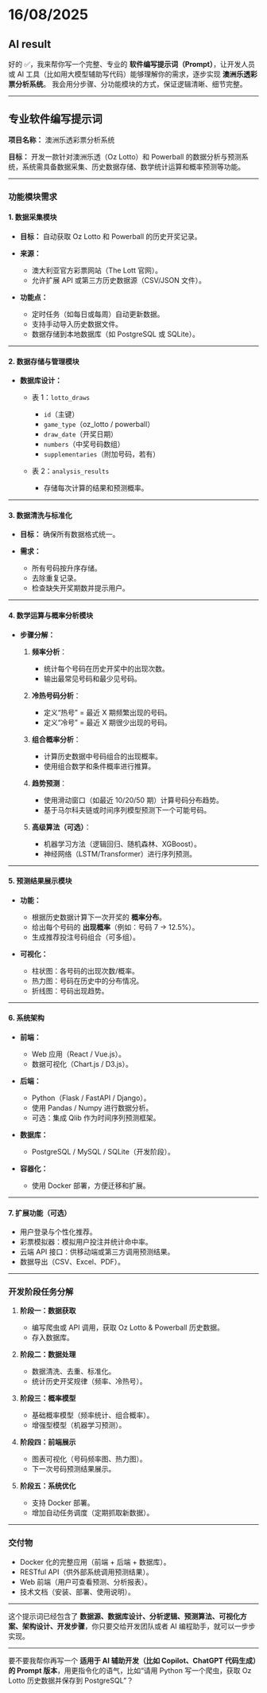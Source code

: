 # 16/08/2025
## AI result
好的 ✅，我来帮你写一个完整、专业的 **软件编写提示词（Prompt）**，让开发人员或 AI 工具（比如用大模型辅助写代码）能够理解你的需求，逐步实现 **澳洲乐透彩票分析系统**。
我会用分步骤、分功能模块的方式，保证逻辑清晰、细节完整。

---

## **专业软件编写提示词**

**项目名称：** 澳洲乐透彩票分析系统

**目标：**
开发一款针对澳洲乐透（Oz Lotto）和 Powerball 的数据分析与预测系统，系统需具备数据采集、历史数据存储、数学统计运算和概率预测等功能。

---

### **功能模块需求**

#### 1. **数据采集模块**

* **目标：** 自动获取 Oz Lotto 和 Powerball 的历史开奖记录。
* **来源：**

  * 澳大利亚官方彩票网站（The Lott 官网）。
  * 允许扩展 API 或第三方历史数据源（CSV/JSON 文件）。
* **功能点：**

  * 定时任务（如每日或每周）自动更新数据。
  * 支持手动导入历史数据文件。
  * 数据存储到本地数据库（如 PostgreSQL 或 SQLite）。

---

#### 2. **数据存储与管理模块**

* **数据库设计：**

  * 表 1：`lotto_draws`

    * `id`（主键）
    * `game_type`（oz\_lotto / powerball）
    * `draw_date`（开奖日期）
    * `numbers`（中奖号码数组）
    * `supplementaries`（附加号码，若有）
  * 表 2：`analysis_results`

    * 存储每次计算的结果和预测概率。

---

#### 3. **数据清洗与标准化**

* **目标：** 确保所有数据格式统一。
* **需求：**

  * 所有号码按升序存储。
  * 去除重复记录。
  * 检查缺失开奖期数并提示用户。

---

#### 4. **数学运算与概率分析模块**

* **步骤分解：**

  1. **频率分析**：

     * 统计每个号码在历史开奖中的出现次数。
     * 输出最常见号码和最少见号码。
  2. **冷热号码分析**：

     * 定义“热号” = 最近 X 期频繁出现的号码。
     * 定义“冷号” = 最近 X 期很少出现的号码。
  3. **组合概率分析**：

     * 计算历史数据中号码组合的出现概率。
     * 使用组合数学和条件概率进行推算。
  4. **趋势预测**：

     * 使用滑动窗口（如最近 10/20/50 期）计算号码分布趋势。
     * 基于马尔科夫链或时间序列模型预测下一个可能号码。
  5. **高级算法（可选）**：

     * 机器学习方法（逻辑回归、随机森林、XGBoost）。
     * 神经网络（LSTM/Transformer）进行序列预测。

---

#### 5. **预测结果展示模块**

* **功能：**

  * 根据历史数据计算下一次开奖的 **概率分布**。
  * 给出每个号码的 **出现概率**（例如：号码 7 -> 12.5%）。
  * 生成推荐投注号码组合（可多组）。
* **可视化：**

  * 柱状图：各号码的出现次数/概率。
  * 热力图：号码在历史中的分布情况。
  * 折线图：号码出现趋势。

---

#### 6. **系统架构**

* **前端：**

  * Web 应用（React / Vue.js）。
  * 数据可视化（Chart.js / D3.js）。
* **后端：**

  * Python（Flask / FastAPI / Django）。
  * 使用 Pandas / Numpy 进行数据分析。
  * 可选：集成 Qlib 作为时间序列预测框架。
* **数据库：**

  * PostgreSQL / MySQL / SQLite（开发阶段）。
* **容器化：**

  * 使用 Docker 部署，方便迁移和扩展。

---

#### 7. **扩展功能（可选）**

* 用户登录与个性化推荐。
* 彩票模拟器：模拟用户投注并统计命中率。
* 云端 API 接口：供移动端或第三方调用预测结果。
* 数据导出（CSV、Excel、PDF）。

---

### **开发阶段任务分解**

1. **阶段一：数据获取**

   * 编写爬虫或 API 调用，获取 Oz Lotto & Powerball 历史数据。
   * 存入数据库。

2. **阶段二：数据处理**

   * 数据清洗、去重、标准化。
   * 统计历史开奖规律（频率、冷热号）。

3. **阶段三：概率模型**

   * 基础概率模型（频率统计、组合概率）。
   * 增强型模型（机器学习预测）。

4. **阶段四：前端展示**

   * 图表可视化（号码频率图、热力图）。
   * 下一次号码预测结果展示。

5. **阶段五：系统优化**

   * 支持 Docker 部署。
   * 增加自动任务调度（定期抓取新数据）。

---

### **交付物**

* Docker 化的完整应用（前端 + 后端 + 数据库）。
* RESTful API（供外部系统调用预测结果）。
* Web 前端（用户可查看预测、分析报表）。
* 技术文档（安装、部署、使用说明）。

---

这个提示词已经包含了 **数据源、数据库设计、分析逻辑、预测算法、可视化方案、架构设计、开发步骤**，你只要交给开发团队或者 AI 编程助手，就可以一步步实现。

---

要不要我帮你再写一个 **适用于 AI 辅助开发（比如 Copilot、ChatGPT 代码生成）的 Prompt 版本**，用更指令化的语气，比如“请用 Python 写一个爬虫，获取 Oz Lotto 历史数据并保存到 PostgreSQL”？
